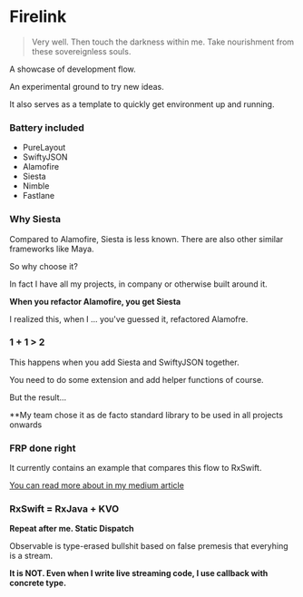 # Firelink

> Very well.
Then touch the darkness within me.
Take nourishment from these sovereignless souls.

A showcase of development flow.

An experimental ground to try new ideas.

It also serves as a template to quickly get environment up and running.

### Battery included 

* PureLayout
* SwiftyJSON
* Alamofire
* Siesta
* Nimble
* Fastlane

### Why Siesta

Compared to Alamofire, Siesta is less known. There are also other similar frameworks like Maya.

So why choose it? 

In fact I have all my projects, in company or otherwise built around it. 

**When you refactor Alamofire, you get Siesta**

I realized this, when I ... you've guessed it, refactored Alamofre.

### 1 + 1 > 2

This happens when you add Siesta and SwiftyJSON together. 

You need to do some extension and add helper functions of course. 

But the result... 

**My team chose it as de facto standard library to be used in all projects onwards

### FRP done right

It currently contains an example that compares this flow to RxSwift.

[You can read more about in my medium article](https://medium.com/@swift2931/why-rxswift-may-not-be-the-solution-you-are-looking-for-705fafdae6a2)

### RxSwift = RxJava + KVO

**Repeat after me. Static Dispatch**

Observable is type-erased bullshit based on false premesis that everyhing is a stream. 

**It is NOT. Even when I write live streaming code, I use callback with concrete type.**



